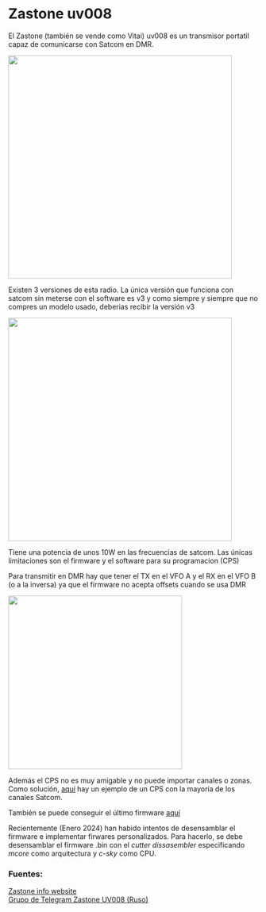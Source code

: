 # Zastone uv008

El Zastone (también se vende como Vitai) uv008 es un transmisor portatil capaz de comunicarse con Satcom en DMR.

<img height="450" src="/../_img/radios/zastone_uv008.png" />

Existen 3 versiones de esta radio. La única versión que funciona con satcom sin meterse con el software es v3 y como 
siempre y siempre que no compres un modelo usado, deberias recibir la versión v3

<img height="450" src="/../_img/radios/uv008_models.jpg" />

Tiene una potencia de unos 10W en las frecuencias de satcom.
Las únicas limitaciones son el firmware y el software para su programacion (CPS)

Para transmitir en DMR hay que tener el TX en el VFO A y el RX en el VFO B (o a la inversa) ya que el firmware no acepta offsets cuando se usa DMR

<img height="350" src="/../_img/radios/uv008_dmr.png" />

Además el CPS no es muy amigable y no puede importar canales o zonas.
Como solución, [aquí](https://satcomradio.github.io/_files/zastone_cps.cps) hay un ejemplo de un CPS con la mayoría de los canales Satcom.

También se puede conseguir el último firmware [aquí](https://satcomradio.github.io/_files/zastone_uv008_fw.rar)

Recientemente (Enero 2024) han habido intentos de desensamblar el firmware e implementar firwares personalizados.
Para hacerlo, se debe desensamblar el firmware .bin con el *cutter dissasembler* especificando *mcore* como arquitectura y *c-sky* como CPU.

### Fuentes:

[Zastone info website](https://telegra.ph/Instrukciya-programmirovaniya-Zastone-UV008-v3-s-AES256-04-03)  
[Grupo de Telegram Zastone UV008 (Ruso)](https://t.me/ZastoneUV008)